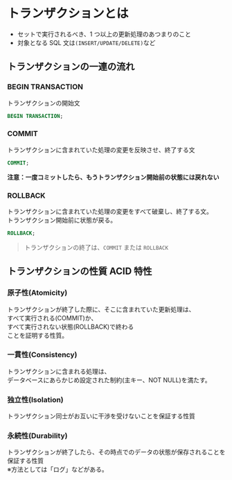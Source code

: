 # トランザクションとは

- セットで実行されるべき、1 つ以上の更新処理のあつまりのこと
- 対象となる SQL 文は`(INSERT/UPDATE/DELETE)`など

## トランザクションの一連の流れ

### BEGIN TRANSACTION

トランザクションの開始文

```sql
BEGIN TRANSACTION;
```

### COMMIT

トランザクションに含まれていた処理の変更を反映させ、終了する文

```sql
COMMIT;
```

**注意：一度コミットしたら、もうトランザクション開始前の状態には戻れない**

### ROLLBACK

トランザクションに含まれていた処理の変更をすべて破棄し、終了する文。<br>
トランザクション開始前に状態が戻る。

```sql
ROLLBACK;
```

> トランザクションの終了は、`COMMIT` または `ROLLBACK`

## トランザクションの性質 ACID 特性

### 原子性(Atomicity)

トランザクションが終了した際に、そこに含まれていた更新処理は、<br>
すべて実行される(COMMIT)か、<br>
すべて実行されない状態(ROLLBACK)で終わる<br>
ことを証明する性質。

### 一貫性(Consistency)

トランザクションに含まれる処理は、<br>
データベースにあらかじめ設定された制約(主キー、NOT NULL)を満たす。

### 独立性(Isolation)

トランザクション同士がお互いに干渉を受けないことを保証する性質

### 永続性(Durability)

トランザクションが終了したら、その時点でのデータの状態が保存されることを保証する性質<br>
※方法としては「ログ」などがある。

